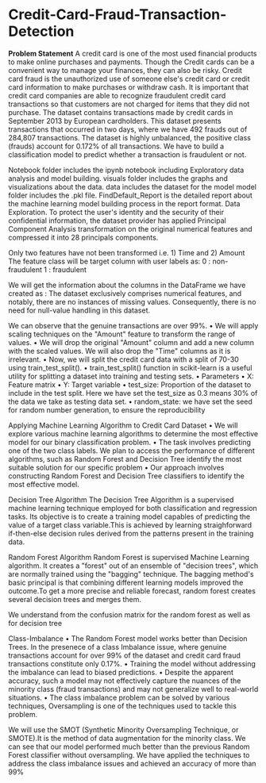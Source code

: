 # Credit-Card-Fraud-Transaction-Detection

**Problem Statement**
A credit card is one of the most used financial products to make online purchases and payments. Though the Credit cards can be a convenient way to manage your finances, they can also be risky. Credit card fraud is the unauthorized use of someone else's credit card or credit card information to make purchases or withdraw cash. It is important that credit card companies are able to recognize fraudulent credit card transactions so that customers are not charged for items that they did not purchase. The dataset contains transactions made by credit cards in September 2013 by European cardholders. This dataset presents transactions that occurred in two days, where we have 492 frauds out of 284,807 transactions. The dataset is highly unbalanced, the positive class (frauds) account for 0.172% of all transactions. We have to build a classification model to predict whether a transaction is fraudulent or not.

Notebook folder includes the ipynb notebook including Exploratory data analysis and model building.
visuals folder includes the graphs and visualizations about the data.
data includes the dataset for the model model folder includes the .pkl file.
FindDefault_Report is the detailed report about the machine learning model building process in the report format.
Data Exploration.
To protect the user's identity and the security of their confidential information, the dataset provider has applied Principal Component Analysis transformation on the original numerical features and compressed it into 28 principals components.

Only two features have not been transformed i.e. 1) Time and 2) Amount The feature class will be target column with user labels as: 0 : non-fraudulent 1 : fraudulent

We will get the information about the columns in the DataFrame we have created as : The dataset exclusively comprises numerical features, and notably, there are no instances of missing values. Consequently, there is no need for null-value handling in this dataset.

We can observe that the genuine transactions are over 99%. • We will apply scaling techniques on the "Amount" feature to transform the range of values. • We will drop the original "Amount" column and add a new column with the scaled values. We will also drop the "Time" columns as it is irrelevant. • Now, we will split the credit card data with a split of 70-30 using train_test_split(). • train_test_split() function in scikit-learn is a useful utility for splitting a dataset into training and testing sets. • Parameters • X: Feature matrix • Y: Target variable • test_size: Proportion of the dataset to include in the test split. Here we have set the test_size as 0.3 means 30% of the data we take as testing data set. • random_state: we have set the seed for random number generation, to ensure the reproducibility

Applying Machine Learning Algorithm to Credit Card Dataset • We will explore various machine learning algorithms to determine the most effective model for our binary classification problem. • The task involves predicting one of the two class labels. We plan to access the performance of different algorithms, such as Random Forest and Decision Tree identify the most suitable solution for our specific problem • Our approach involves constructing Random Forest and Decision Tree classifiers to identify the most effective model.

Decision Tree Algorithm The Decision Tree Algorithm is a supervised machine learning technique employed for both classification and regression tasks. Its objective is to create a training model capables of predicting the value of a target class variable.This is achieved by learning straighforward if-then-else decision rules derived from the patterns present in the training data.

Random Forest Algorithm Random Forest is supervised Machine Learning algorithm. It creates a "forest" out of an ensemble of "decision trees", which are normally trained using the "bagging" technique. The bagging method's basic principal is that combining different learning models improved the outcome.To get a more precise and reliable forecast, random forest creates several decision trees and merges them.

We understand from the confusion matrix for the random forest as well as for decision tree

Class-Imbalance • The Random Forest model works better than Decision Trees. In the presenece of a class Imbalance issue, where genuine transactions account for over 99% of the dataset and credit card fraud transactions constitute only 0.17%. 
• Training the model without addressing the imbalance can lead to biased predictions. 
• Despite the apparent accuracy, such a model may not effectively capture the nuances of the minority class (fraud transactions) and may not generalize well to real-world situations. 
• The class imbalance problem can be solved by various techniques, Oversampling is one of the techniques used to tackle this problem.

We will use the SMOT (Synthetic Minority Oversampling Technique, or SMOTE).It is the method of data augmentation for the minority class.
We can see that our model performed much better than the previous Random Forest classifier without oversampling. We have applied the techniques to address the class imbalance issues and achieved an accuracy of more than 99%
